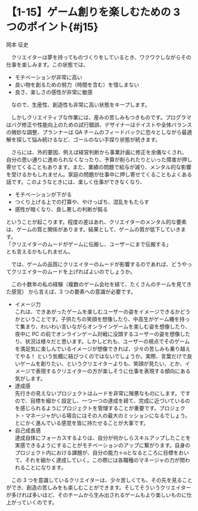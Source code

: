 # 【1-15】ゲーム創りを楽しむための 3 つのポイント{#j15}

<div class="author">岡本 征史</div>

　クリエイターは夢を持ってものづくりをしているとき、ワクワクしながらその仕事を楽しみます。この状態では、

* モチベーションが非常に高い
* 良い物を創るための努力（時間を含む）を惜しまない
* 良さ、楽しさの感性が非常に敏感

　なので、生産性、創造性も非常に高い状態をキープします。

　しかしクリエイティブな作業には、産みの苦しみもつきものです。プログラマはバグ修正や性能向上のための試行錯誤、デザイナーはテイストや全体バランスの微妙な調整、プランナーは QA チームのフィードバックに恐々としながら最適解を探して悩み続けるなど、ゴールのない手探り状態が続きます。

　さらには、外的要因、例えば経営判断から事業計画に修正を余儀なくされ、自分の思い通りに進められなくなったり、予算が削られたりといった障害が押し寄せてくることもあります。また、業績の問題で給与が減り、メンタル的な影響を受けるかもしれません。家庭の問題が仕事中に押し寄せてくることもよくある話です。このようなときには、楽しく仕事ができなくなり、

* モチベーションが下がる
* つくり上げる上での打算や、やけっぱち、混乱をもたらす
* 感性が暗くなり、良し悪しの判断が鈍る

ということが起こります。程度の差はあれ、クリエイターのメンタル的な要素は、ゲームの質と関係があります。結果として、ゲームの質が低下していきます。  
「クリエイターのムードがゲームに伝搬し、ユーザーにまで伝搬する」  
とも言えるかもしれません。

　では、ゲームの品質にクリエイターのムードが影響するのであれば、どうやってクリエイターのムードを上げればよいのでしょうか。

　この十数年の私の経験（複数のゲーム会社を経て、たくさんのチームを見てきた感覚） から言えば、3 つの要素への意識が必要です。

* イメージ力  
これは、できあがったゲームを楽しむユーザーの姿をイメージできるかどうかということです。子供たちの笑顔を想像したり、中高生がゲーム機を持って集まり、わいわい言いながらオンラインゲームを楽しむ姿を想像したり、夜中に PC の前でオンラインゲーム対戦に没頭するユーザーの姿を想像したり、状況は様々だと思います。しかしどれも、ユーザーの視点でそのゲームを満足気に楽しんでいるイメージが想像できれば、少々の苦しみも乗り越えてやる！ という気概に結びつくのではないでしょうか。実際、言葉だけで良いゲームを創りたい、というクリエイターよりも、笑顔が見たい、とか、イメージで表現するクリエイターの方が楽しそうに仕事を表現する傾向にある気がします。
* 達成感  
先行きの見えないプロジェクトはムードを非常に険悪なものにします。ですので、目標を細かく設定し、一つ一つの達成を経て、完成に近づいているのを感じられるようにプロジェクトを管理することが重要です。プロジェクト・マネージャがいる場合にはその人の最大のミッションになるでしょう。とにかく進んでいる感覚を皆に持たせることが大事です。
* 自己成長感  
達成自体にフォーカスするよりは、自分が何かしらスキルアップしたことを実感できるようにすることがモチベーションのアップに繋がります。自身のプロジェクト内における課題が、自分の能力＋αとなるところに目標をおいて、それを細かく達成していく。この際には各職種のマネージャの力が問われることになります。

　この 3 つを意識しているクリエイターは、少々苦しくても、その先を見ることができ、創造の苦しみをも楽しむことができます。そしてそういうクリエイターが多ければ多いほど、そのチームから生み出されるゲームもより楽しいものに仕上がっていくのです。
